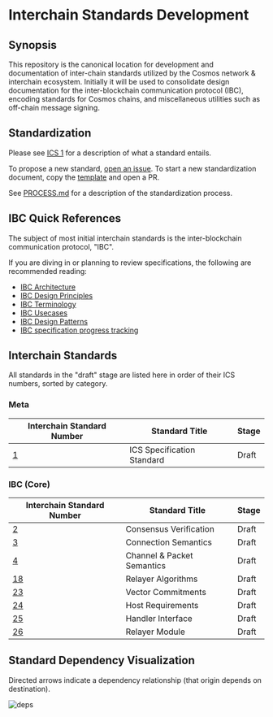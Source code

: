 # Interchain Standards Development

## Synopsis

This repository is the canonical location for development and documentation of inter-chain standards utilized by the Cosmos network & interchain ecosystem. Initially it will be used to consolidate design documentation for the inter-blockchain communication protocol (IBC), encoding standards for Cosmos chains, and miscellaneous utilities such as off-chain message signing.

## Standardization

Please see [ICS 1](spec/ics-1-ics-standard) for a description of what a standard entails.

To propose a new standard, [open an issue](https://github.com/cosmos/ics/issues/new). To start a new standardization document, copy the [template](spec/ics-template.md) and open a PR.

See [PROCESS.md](PROCESS.md) for a description of the standardization process.

## IBC Quick References

The subject of most initial interchain standards is the inter-blockchain communication protocol, "IBC".

If you are diving in or planning to review specifications, the following are recommended reading:
- [IBC Architecture](./ibc/1_IBC_ARCHITECTURE.md)
- [IBC Design Principles](./ibc/2_IBC_DESIGN_PRINCIPLES.md)
- [IBC Terminology](./ibc/3_IBC_TERMINOLOGY.md)
- [IBC Usecases](./ibc/4_IBC_USECASES.md)
- [IBC Design Patterns](./ibc/5_IBC_DESIGN_PATTERNS.md)
- [IBC specification progress tracking](https://github.com/cosmos/ics/issues/26)

## Interchain Standards

All standards in the "draft" stage are listed here in order of their ICS numbers, sorted by category.

### Meta

| Interchain Standard Number     | Standard Title             | Stage |
| ------------------------------ | -------------------------- | ----- |
| [1](spec/ics-001-ics-standard) | ICS Specification Standard | Draft |

### IBC (Core)

| Interchain Standard Number                          | Standard Title                     | Stage |
| --------------------------------------------------- | ---------------------------------- | ----- |
| [2](spec/ics-002-consensus-verification)            | Consensus Verification             | Draft |
| [3](spec/ics-003-connection-semantics)              | Connection Semantics               | Draft |
| [4](spec/ics-004-channel-and-packet-semantics)      | Channel & Packet Semantics         | Draft |
| [18](spec/ics-018-relayer-algorithms)               | Relayer Algorithms                 | Draft |
| [23](spec/ics-023-vector-commitments)               | Vector Commitments                 | Draft |
| [24](spec/ics-024-host-requirements)                | Host Requirements                  | Draft |
| [25](spec/ics-025-handler-interface)                | Handler Interface                  | Draft |
| [26](spec/ics-026-relayer-module)                   | Relayer Module                     | Draft |

## Standard Dependency Visualization

Directed arrows indicate a dependency relationship (that origin depends on destination).

![deps](deps.png)

